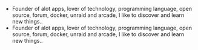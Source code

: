 - Founder of alot apps, lover of technology, programming language, open source, forum, docker, unraid and arcade, I like to discover and learn new things..
  <br>
- Founder of alot apps, lover of technology, programming language, open source, forum, docker, unraid and arcade, I like to discover and learn new things..
  <br>
